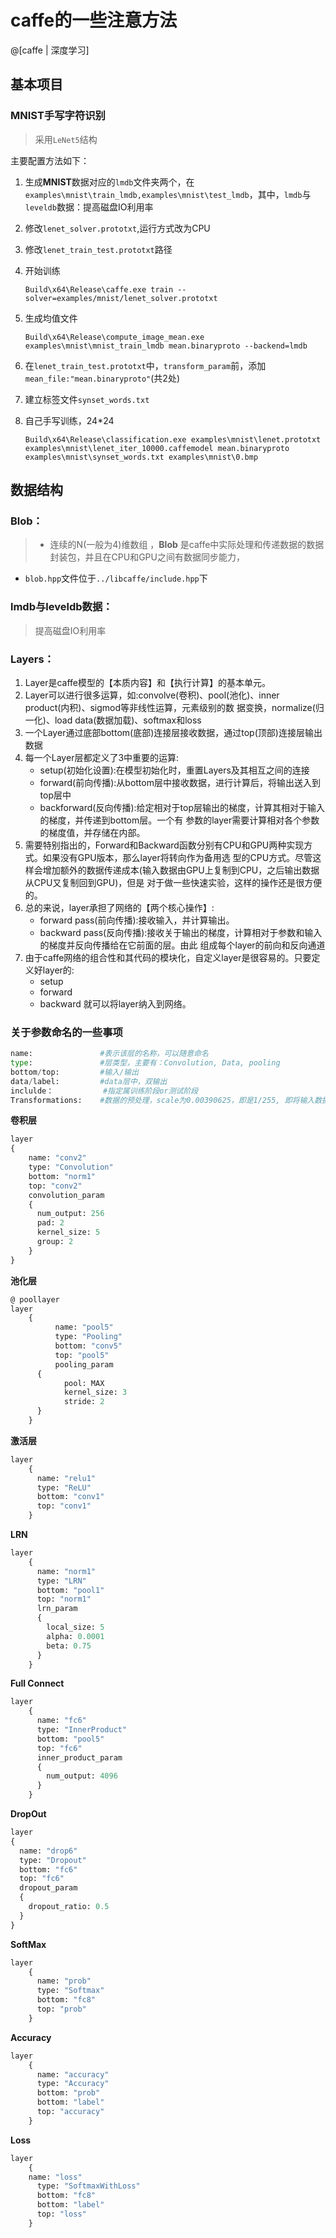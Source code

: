 # caffe的一些注意方法
@[caffe | 深度学习] 

## 基本项目
### MNIST手写字符识别
> 采用`LeNet5`结构

主要配置方法如下：
1. 生成**MNIST**数据对应的`lmdb`文件夹两个，在`examples\mnist\train_lmdb,examples\mnist\test_lmdb`，其中，`lmdb`与`leveldb`数据：提高磁盘IO利用率


2. 修改`lenet_solver.prototxt`,运行方式改为CPU
3. 修改`lenet_train_test.prototxt`路径
4. 开始训练
	```basic
	Build\x64\Release\caffe.exe train --solver=examples/mnist/lenet_solver.prototxt
	```

5. 生成均值文件
	```basic
	Build\x64\Release\compute_image_mean.exe examples\mnist\mnist_train_lmdb mean.binaryproto --backend=lmdb
	```
6. 在`lenet_train_test.prototxt`中，`transform_param`前，添加 `mean_file:"mean.binaryproto"`(共2处)
7. 建立标签文件`synset_words.txt`
8. 自己手写训练，24*24
	```basic
	Build\x64\Release\classification.exe examples\mnist\lenet.prototxt examples\mnist\lenet_iter_10000.caffemodel mean.binaryproto examples\mnist\synset_words.txt examples\mnist\0.bmp
	```


	
	

	

## 数据结构
### Blob：
> - 连续的N(一般为4)维数组 ，**Blob** 是caffe中实际处理和传递数据的数据封装包，并且在CPU和GPU之间有数据同步能力， 
- `blob.hpp`文件位于`../libcaffe/include.hpp`下 

### lmdb与leveldb数据：
> 提高磁盘IO利用率


### Layers：
1. Layer是caffe模型的【本质内容】和【执行计算】的基本单元。 
2. Layer可以进行很多运算，如:convolve(卷积)、pool(池化)、inner product(内积)、sigmod等非线性运算，元素级别的数 
             据变换，normalize(归一化)、load data(数据加载)、softmax和loss 
3. 一个Layer通过底部bottom(底部)连接层接收数据，通过top(顶部)连接层输出数据 
4. 每一个Layer层都定义了3中重要的运算: 
	-  setup(初始化设置):在模型初始化时，重置Layers及其相互之间的连接 
	- forward(前向传播):从bottom层中接收数据，进行计算后，将输出送入到top层中 
	- backforward(反向传播):给定相对于top层输出的梯度，计算其相对于输入的梯度，并传递到bottom层。一个有 
                      参数的layer需要计算相对各个参数的梯度值，并存储在内部。 
5. 需要特别指出的，Forward和Backward函数分别有CPU和GPU两种实现方式。如果没有GPU版本，那么layer将转向作为备用选 
             型的CPU方式。尽管这样会增加额外的数据传递成本(输入数据由GPU上复制到CPU，之后输出数据从CPU又复制回到GPU)，但是 
             对于做一些快速实验，这样的操作还是很方便的。 
6. 总的来说，layer承担了网络的【两个核心操作】: 
	- forward pass(前向传播):接收输入，并计算输出。 
	- backward pass(反向传播):接收关于输出的梯度，计算相对于参数和输入的梯度并反向传播给在它前面的层。由此 
                      组成每个layer的前向和反向通道 
7.  由于caffe网络的组合性和其代码的模块化，自定义layer是很容易的。只要定义好layer的: 
	- setup 
	- forward 
	- backward 
      就可以将layer纳入到网络。


### 关于参数命名的一些事项
```python
name:				#表示该层的名称，可以随意命名
type:				#层类型，主要有：Convolution, Data, pooling
bottom/top:			#输入/输出
data/label: 		#data层中，双输出
inclulde：			#指定属训练阶段or测试阶段
Transformations:	#数据的预处理，scale为0.00390625，即是1/255, 即将输入数据由0-255归一化到0-1之间


```
**卷积层**
```protobuf
layer
{
	name: "conv2"
    type: "Convolution"
    bottom: "norm1"
    top: "conv2"
    convolution_param 
    {
      num_output: 256
      pad: 2
      kernel_size: 5
      group: 2
    }
}
```
**池化层**
```protobuf
@ poollayer
layer 
    {
	      name: "pool5"
	      type: "Pooling"
	      bottom: "conv5"
	      top: "pool5"
	      pooling_param 
      {
	        pool: MAX
	        kernel_size: 3
	        stride: 2
      }
    }
```
**激活层**
```protobuf
layer 
    {
      name: "relu1"
      type: "ReLU"
      bottom: "conv1"
      top: "conv1"
    }
```
**LRN**
```protobuf
layer 
    {
      name: "norm1"
      type: "LRN"
      bottom: "pool1"
      top: "norm1"
      lrn_param 
      {
        local_size: 5
        alpha: 0.0001
        beta: 0.75
      }
    }
```
**Full Connect**
```protobuf
layer 
    {
      name: "fc6"
      type: "InnerProduct"
      bottom: "pool5"
      top: "fc6"
      inner_product_param 
      {
        num_output: 4096
      }
    }
```
**DropOut**
```protobuf
layer 
{
  name: "drop6"
  type: "Dropout"
  bottom: "fc6"
  top: "fc6"
  dropout_param 
  {
    dropout_ratio: 0.5
  }
}
```
**SoftMax**
```protobuf
layer 
    {
      name: "prob"
      type: "Softmax"
      bottom: "fc8"
      top: "prob"
    }
```
**Accuracy**
```protobuf
layer 
    {
      name: "accuracy"
      type: "Accuracy"
      bottom: "prob"
      bottom: "label"
      top: "accuracy"
    }
```
**Loss**
```protobuf
layer 
    {
	name: "loss"
      type: "SoftmaxWithLoss"
      bottom: "fc8"
      bottom: "label"
      top: "loss"
    }
```
  
    

